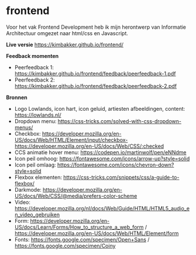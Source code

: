 # frontend
Voor het vak Frontend Development heb ik mijn herontwerp van Informatie Architectuur omgezet naar html/css en Javascript.

**Live versie**
https://kimbakker.github.io/frontend/

**Feedback momenten**

- Peerfeedback 1: https://kimbakker.github.io/frontend/feedback/peerfeedback-1.pdf
- Peerfeedback 2: https://kimbakker.github.io/frontend/feedback/peerfeedback-2.pdf

**Bronnen**

- Logo Lowlands, icon hart, icon geluid, artiesten afbeeldingen, content:
https://lowlands.nl/
- Dropdown menu:
https://css-tricks.com/solved-with-css-dropdown-menus/
- Checkbox:
https://developer.mozilla.org/en-US/docs/Web/HTML/Element/input/checkbox-
https://developer.mozilla.org/en-US/docs/Web/CSS/:checked
- CCS animatie hover menu:
https://codepen.io/martinwolf/pen/eNNdme
- Icon peil omhoog:
https://fontawesome.com/icons/arrow-up?style=solid
- Icon peil omlaag:
https://fontawesome.com/icons/chevron-down?style=solid
- Flexbox elementen:
https://css-tricks.com/snippets/css/a-guide-to-flexbox/
- Darkmode:
https://developer.mozilla.org/en-US/docs/Web/CSS/@media/prefers-color-scheme
- Video:
https://developer.mozilla.org/nl/docs/Web/Guide/HTML/HTML5_audio_en_video_gebruiken
- Form:
https://developer.mozilla.org/en-US/docs/Learn/Forms/How_to_structure_a_web_form / 
https://developer.mozilla.org/en-US/docs/Web/HTML/Element/form
- Fonts:
https://fonts.google.com/specimen/Open+Sans / https://fonts.google.com/specimen/Coiny





